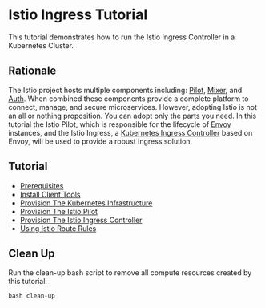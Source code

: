 # Istio Ingress Tutorial

This tutorial demonstrates how to run the Istio Ingress Controller in a Kubernetes Cluster.

## Rationale

The Istio project hosts multiple components including: [Pilot](https://istio.io/docs/concepts/traffic-management/pilot.html), [Mixer](https://istio.io/docs/concepts/policy-and-control/mixer.html), and [Auth](https://istio.io/docs/concepts/network-and-auth/auth.html). When combined these components provide a complete platform to connect, manage, and secure microservices. However, adopting Istio is not an all or nothing proposition. You can adopt only the parts you need. In this tutorial the Istio Pilot, which is responsible for the lifecycle of [Envoy](https://lyft.github.io/envoy/) instances, and the Istio Ingress, a [Kubernetes Ingress Controller](https://kubernetes.io/docs/concepts/services-networking/ingress/) based on Envoy, will be used to provide a robust Ingress solution.

## Tutorial

* [Prerequisites](docs/01-prerequisites.md)
* [Install Client Tools](docs/02-client-tools.md)
* [Provision The Kubernetes Infrastructure](docs/03-kubernetes-infrastructure.md)
* [Provision The Istio Pilot](docs/04-istio-pilot.md)
* [Provision The Istio Ingress Controller](docs/05-istio-ingress-controller.md)
* [Using Istio Route Rules](docs/06-istio-route-rules.md)

## Clean Up

Run the clean-up bash script to remove all compute resources created by this tutorial:

```
bash clean-up
```
